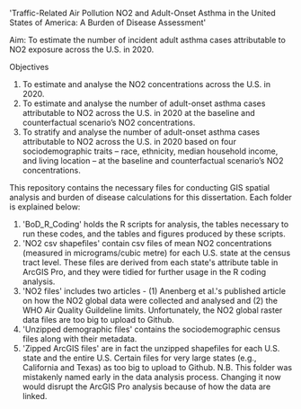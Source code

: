 'Traffic-Related Air Pollution NO2 and Adult-Onset Asthma in the United States of America: A Burden of Disease Assessment'

Aim: To estimate the number of incident adult asthma cases attributable to NO2 exposure across the U.S. in 2020.

Objectives
1.	To estimate and analyse the NO2 concentrations across the U.S. in 2020.
2.	To estimate and analyse the number of adult-onset asthma cases attributable to NO2 across the U.S. in 2020 at the baseline and counterfactual scenario’s NO2 concentrations.
3.	To stratify and analyse the number of adult-onset asthma cases attributable to NO2 across the U.S. in 2020 based on four sociodemographic traits 
     – race, ethnicity, median household income, and living location – at the baseline and counterfactual scenario’s NO2 concentrations.


This repository contains the necessary files for conducting GIS spatial analysis and burden of disease calculations for this dissertation. Each folder is explained below:
1.  'BoD_R_Coding' holds the R scripts for analysis, the tables necessary to run these codes, and the tables and figures produced by these scripts.
2.  'NO2 csv shapefiles' contain csv files of mean NO2 concentrations (measured in micrograms/cubic metre) for each U.S. state at the census tract level. These files are derived from each state's attribute table in ArcGIS Pro, and they were tidied for further usage in the R coding analysis.
3.  'NO2 files' includes two articles - (1) Anenberg et al.'s published article on how the NO2 global data were collected and analysed and (2) the WHO Air Quality Guildeline limits. Unfortunately, the NO2 global raster data files are too big to upload to Github.
4.  'Unzipped demographic files' contains the sociodemographic census files along with their metadata.
5.  'Zipped ArcGIS files' are in fact the unzipped shapefiles for each U.S. state and the entire U.S. Certain files for very large states (e.g., California and Texas) as too big to upload to Github.
     N.B. This folder was mistakenly named early in the data analysis process. Changing it now would disrupt the ArcGIS Pro analysis because of how the data are linked.

